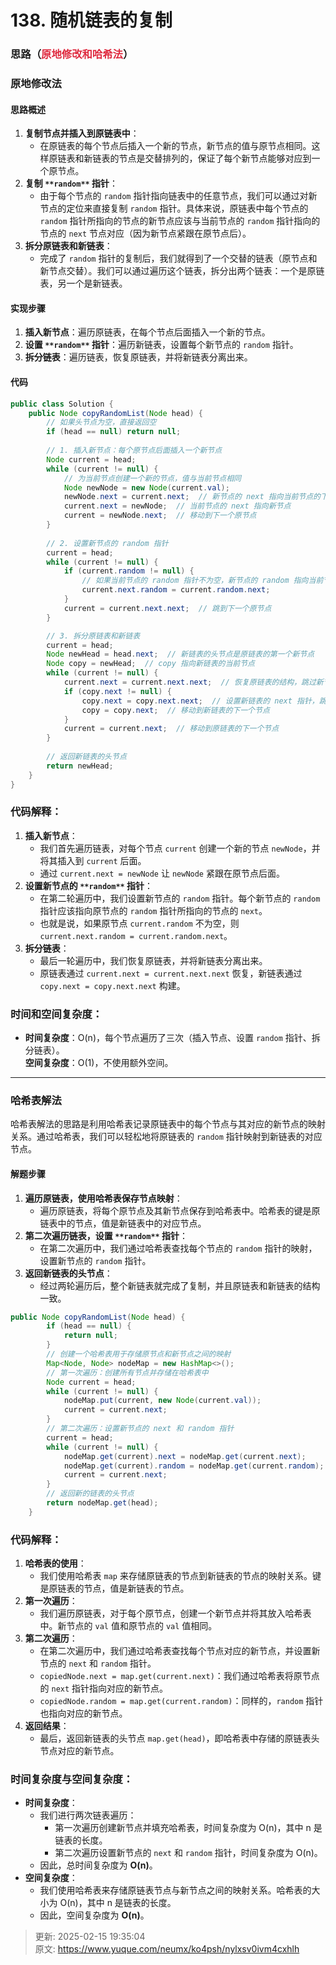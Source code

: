 # 138. 随机链表的复制

### 思路（<font style="color:#DF2A3F;">原地修改和哈希法</font>）
### 原地修改法
#### 思路概述
1. **复制节点并插入到原链表中**：
    - 在原链表的每个节点后插入一个新的节点，新节点的值与原节点相同。这样原链表和新链表的节点是交替排列的，保证了每个新节点能够对应到一个原节点。
2. **复制 **`**random**`** 指针**：
    - 由于每个节点的 `random` 指针指向链表中的任意节点，我们可以通过对新节点的定位来直接复制 `random` 指针。具体来说，原链表中每个节点的 `random` 指针所指向的节点的新节点应该与当前节点的 `random` 指针指向的节点的 `next` 节点对应（因为新节点紧跟在原节点后）。
3. **拆分原链表和新链表**：
    - 完成了 `random` 指针的复制后，我们就得到了一个交替的链表（原节点和新节点交替）。我们可以通过遍历这个链表，拆分出两个链表：一个是原链表，另一个是新链表。

#### 实现步骤
1. **插入新节点**：遍历原链表，在每个节点后面插入一个新的节点。
2. **设置 **`**random**`** 指针**：遍历新链表，设置每个新节点的 `random` 指针。
3. **拆分链表**：遍历链表，恢复原链表，并将新链表分离出来。

#### 代码
```java
public class Solution {
    public Node copyRandomList(Node head) {
        // 如果头节点为空，直接返回空
        if (head == null) return null;
        
        // 1. 插入新节点：每个原节点后面插入一个新节点
        Node current = head;
        while (current != null) {
            // 为当前节点创建一个新的节点，值与当前节点相同
            Node newNode = new Node(current.val);
            newNode.next = current.next;  // 新节点的 next 指向当前节点的下一个节点
            current.next = newNode;  // 当前节点的 next 指向新节点
            current = newNode.next;  // 移动到下一个原节点
        }
        
        // 2. 设置新节点的 random 指针
        current = head;
        while (current != null) {
            if (current.random != null) {
                // 如果当前节点的 random 指针不为空，新节点的 random 指向当前节点 random 的下一个节点
                current.next.random = current.random.next;
            }
            current = current.next.next;  // 跳到下一个原节点
        }

        // 3. 拆分原链表和新链表
        current = head;
        Node newHead = head.next;  // 新链表的头节点是原链表的第一个新节点
        Node copy = newHead;  // copy 指向新链表的当前节点
        while (current != null) {
            current.next = current.next.next;  // 恢复原链表的结构，跳过新节点
            if (copy.next != null) {
                copy.next = copy.next.next;  // 设置新链表的 next 指针，跳过已处理的新节点
                copy = copy.next;  // 移动到新链表的下一个节点
            }
            current = current.next;  // 移动到原链表的下一个节点
        }
        
        // 返回新链表的头节点
        return newHead;
    }
}

```

### 代码解释：
1. **插入新节点**：
    - 我们首先遍历链表，对每个节点 `current` 创建一个新的节点 `newNode`，并将其插入到 `current` 后面。
    - 通过 `current.next = newNode` 让 `newNode` 紧跟在原节点后面。
2. **设置新节点的 **`**random**`** 指针**：
    - 在第二轮遍历中，我们设置新节点的 `random` 指针。每个新节点的 `random` 指针应该指向原节点的 `random` 指针所指向的节点的 `next`。
    - 也就是说，如果原节点 `current.random` 不为空，则 `current.next.random = current.random.next`。
3. **拆分链表**：
    - 最后一轮遍历中，我们恢复原链表，并将新链表分离出来。
    - 原链表通过 `current.next = current.next.next` 恢复，新链表通过 `copy.next = copy.next.next` 构建。

### 时间和空间复杂度：
+ **时间复杂度**：O(n)，每个节点遍历了三次（插入节点、设置 `random` 指针、拆分链表）。  
**空间复杂度**：O(1)，不使用额外空间。  

---

### 哈希表解法
哈希表解法的思路是利用哈希表记录原链表中的每个节点与其对应的新节点的映射关系。通过哈希表，我们可以轻松地将原链表的 `random` 指针映射到新链表的对应节点。

#### 解题步骤
1. **遍历原链表，使用哈希表保存节点映射**：
    - 遍历原链表，将每个原节点及其新节点保存到哈希表中。哈希表的键是原链表中的节点，值是新链表中的对应节点。
2. **第二次遍历链表，设置 **`**random**`** 指针**：
    - 在第二次遍历中，我们通过哈希表查找每个节点的 `random` 指针的映射，设置新节点的 `random` 指针。
3. **返回新链表的头节点**：
    - 经过两轮遍历后，整个新链表就完成了复制，并且原链表和新链表的结构一致。

```java
public Node copyRandomList(Node head) {
        if (head == null) {
            return null;
        }
        // 创建一个哈希表用于存储原节点和新节点之间的映射
        Map<Node, Node> nodeMap = new HashMap<>();
        // 第一次遍历：创建所有节点并存储在哈希表中
        Node current = head;
        while (current != null) {
            nodeMap.put(current, new Node(current.val));
            current = current.next;
        }
        // 第二次遍历：设置新节点的 next 和 random 指针
        current = head;
        while (current != null) {
            nodeMap.get(current).next = nodeMap.get(current.next);
            nodeMap.get(current).random = nodeMap.get(current.random);
            current = current.next;
        }
        // 返回新的链表的头节点
        return nodeMap.get(head);
    }
```

### 代码解释：
1. **哈希表的使用**：
    - 我们使用哈希表 `map` 来存储原链表的节点到新链表的节点的映射关系。键是原链表的节点，值是新链表的节点。
2. **第一次遍历**：
    - 我们遍历原链表，对于每个原节点，创建一个新节点并将其放入哈希表中。新节点的 `val` 值和原节点的 `val` 值相同。
3. **第二次遍历**：
    - 在第二次遍历中，我们通过哈希表查找每个节点对应的新节点，并设置新节点的 `next` 和 `random` 指针。
    - `copiedNode.next = map.get(current.next)`：我们通过哈希表将原节点的 `next` 指针指向对应的新节点。
    - `copiedNode.random = map.get(current.random)`：同样的，`random` 指针也指向对应的新节点。
4. **返回结果**：
    - 最后，返回新链表的头节点 `map.get(head)`，即哈希表中存储的原链表头节点对应的新节点。

### 时间复杂度与空间复杂度：
+ **时间复杂度**：
    - 我们进行两次链表遍历：
        * 第一次遍历创建新节点并填充哈希表，时间复杂度为 O(n)，其中 n 是链表的长度。
        * 第二次遍历设置新节点的 `next` 和 `random` 指针，时间复杂度为 O(n)。
    - 因此，总时间复杂度为 **O(n)**。
+ **空间复杂度**：
    - 我们使用哈希表来存储原链表节点与新节点之间的映射关系。哈希表的大小为 O(n)，其中 n 是链表的长度。
    - 因此，空间复杂度为 **O(n)**。



> 更新: 2025-02-15 19:35:04  
> 原文: <https://www.yuque.com/neumx/ko4psh/nylxsv0ivm4cxhlh>
